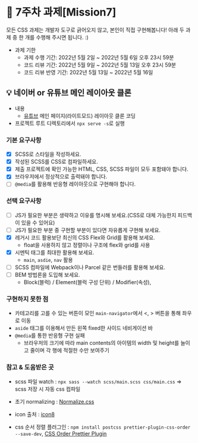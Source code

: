 # 📌 7주차 과제[Mission7]

모든 CSS 과제는 개발자 도구로 긁어오지 않고, 본인이 직접 구현해봅니다!
아래 두 과제 중 한 개를 수행해 주시면 됩니다. :)

- 과제 기한
  - 과제 수행 기간: 2022년 5월 2일 ~ 2022년 5월 6일 오후 23시 59분
  - 코드 리뷰 기간: 2022년 5월 9일 ~ 2022년 5월 13일 오후 23시 59분
  - 코드 리뷰 반영 기간: 2022년 5월 13일 ~ 2022년 5월 16일

## 💡 네이버 or 유튜브 메인 레이아웃 클론

- 내용
  - [유튜브](https://www.youtube.com) 메인 페이지(라이트모드) 레이아웃 클론 코딩
- 프로젝트 루트 디렉토리에서 `npx serve -s`로 실행

### 기본 요구사항

- [x] SCSS로 스타일을 작성하세요.
- [x] 작성된 SCSS를 CSS로 컴파일하세요.
- [x] 제출 프로젝트에 확인 가능한 HTML, CSS, SCSS 파일이 모두 포함돼야 합니다.
- [x] 브라우저에서 정상적으로 출력돼야 합니다.
- [ ] `@media`를 활용해 반응형 레이아웃으로 구현해야 합니다.

### 선택 요구사항

- [ ] JS가 필요한 부분은 생략하고 이유를 명시해 보세요.(CSS로 대체 가능한지 피드백이 있을 수 있어요)
- [ ] JS가 필요한 부분 중 구현할 부분이 있다면 자유롭게 구현해 보세요.
- [x] 레거시 코드 활용보단 최신의 CSS Flex와 Grid를 활용해 보세요.
  - float을 사용하지 않고 정렬이나 구조에 flex와 grid를 사용
- [x] 시멘틱 태그를 최대한 활용해 보세요.
  - `main`, `asdie`, `nav` 활용
- [ ] SCSS 컴파일에 Webpack이나 Parcel 같은 번들러를 활용해 보세요.
- [ ] BEM 방법론을 도입해 보세요.
  - Block(블럭) / Element(블럭 구성 단위) / Modifier(속성),

### 구현하지 못한 점

- 카테고리를 고를 수 있는 버튼이 모인 `main-navigator`에서 <, > 버튼을 통해 좌우로 이동
- `aside` 태그를 이용해서 만든 왼쪽 fixed한 사이드 네비게이션 바
- `@media`를 통한 반응형 구현 실패
  - 브라우저의 크기에 따라 main contents의 아이템의 width 및 height를 늘이고 줄이며 각 행에 적절한 수만 보여주기

### 참고 & 도움받은 곳

- scss 파일 watch : `npx sass --watch scss/main.scss css/main.css` => scss 저장 시 자동 css 컴파일

- 초기 normalizing : [Normalize.css](https://necolas.github.io/normalize.css/)

- icon 출처 : [icon8](https://icons8.kr/icons/set/%08play-button)

- css 순서 정렬 플러그인 : `npm install postcss prettier-plugin-css-order --save-dev`, [CSS Order Prettier Plugin](https://github.com/Siilwyn/prettier-plugin-css-order)

